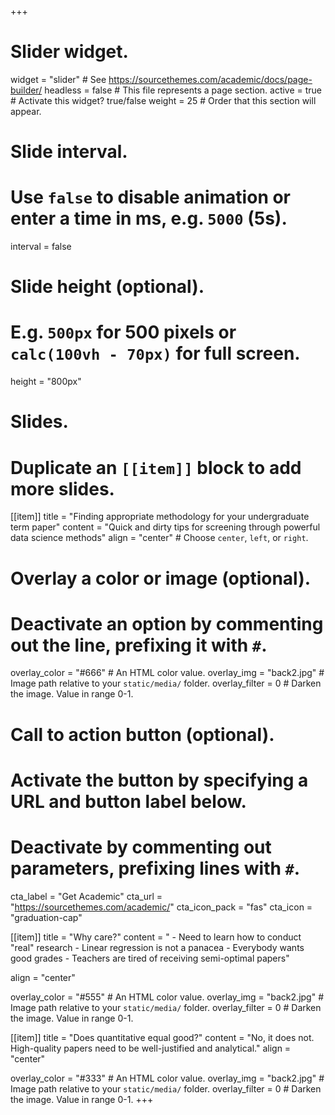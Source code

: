 +++
# Slider widget.
widget = "slider"  # See https://sourcethemes.com/academic/docs/page-builder/
headless = false  # This file represents a page section.
active = true  # Activate this widget? true/false
weight = 25  # Order that this section will appear.

# Slide interval.
# Use `false` to disable animation or enter a time in ms, e.g. `5000` (5s).
interval = false

# Slide height (optional).
# E.g. `500px` for 500 pixels or `calc(100vh - 70px)` for full screen.
height = "800px"

# Slides.
# Duplicate an `[[item]]` block to add more slides.
[[item]]
  title = "Finding appropriate methodology for your undergraduate term paper"
  content = "Quick and dirty tips for screening through powerful data science methods"
  align = "center"  # Choose `center`, `left`, or `right`.

  # Overlay a color or image (optional).
  #   Deactivate an option by commenting out the line, prefixing it with `#`.
  overlay_color = "#666"  # An HTML color value.
  overlay_img = "back2.jpg"  # Image path relative to your `static/media/` folder.
  overlay_filter = 0  # Darken the image. Value in range 0-1.

  # Call to action button (optional).
  #   Activate the button by specifying a URL and button label below.
  #   Deactivate by commenting out parameters, prefixing lines with `#`.
  cta_label = "Get Academic"
  cta_url = "https://sourcethemes.com/academic/"
  cta_icon_pack = "fas"
  cta_icon = "graduation-cap"

[[item]]
  title = "Why care?"
  content = " - Need to learn how to conduct "real" research
              - Linear regression is not a panacea
              - Everybody wants good grades
              - Teachers are tired of receiving semi-optimal papers"
  

  align = "center"

  overlay_color = "#555"  # An HTML color value.
  overlay_img = "back2.jpg"  # Image path relative to your `static/media/` folder.
  overlay_filter = 0  # Darken the image. Value in range 0-1.

[[item]]
  title = "Does quantitative equal good?"
  content = "No, it does not. High-quality papers need to be well-justified and analytical."
  align = "center"

  overlay_color = "#333"  # An HTML color value.
  overlay_img = "back2.jpg"  # Image path relative to your `static/media/` folder.
  overlay_filter = 0  # Darken the image. Value in range 0-1.
+++

